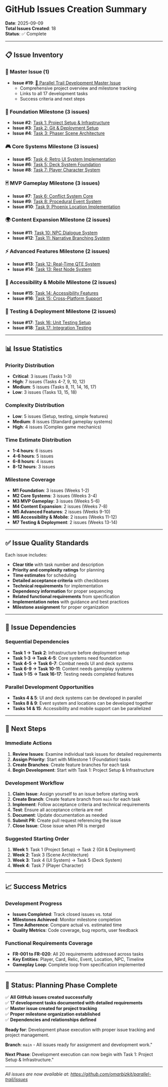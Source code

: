 # GitHub Issues Creation Summary

**Date**: 2025-09-09  
**Total Issues Created**: 18  
**Status**: ✅ Complete

---

## 📋 Issue Inventory

### 🎯 Master Issue (1)
- **Issue #19**: [🎯 Parallel Trail Development Master Issue](https://github.com/omarbizkit/parallel-trail/issues/19)
  - Comprehensive project overview and milestone tracking
  - Links to all 17 development tasks
  - Success criteria and next steps

### 🔧 Foundation Milestone (3 issues)
- **Issue #2**: [Task 1: Project Setup & Infrastructure](https://github.com/omarbizkit/parallel-trail/issues/2)
- **Issue #3**: [Task 2: Git & Deployment Setup](https://github.com/omarbizkit/parallel-trail/issues/3)  
- **Issue #4**: [Task 3: Phaser Scene Architecture](https://github.com/omarbizkit/parallel-trail/issues/4)

### 🎮 Core Systems Milestone (3 issues)
- **Issue #5**: [Task 4: Retro UI System Implementation](https://github.com/omarbizkit/parallel-trail/issues/5)
- **Issue #6**: [Task 5: Deck System Foundation](https://github.com/omarbizkit/parallel-trail/issues/6)
- **Issue #8**: [Task 7: Player Character System](https://github.com/omarbizkit/parallel-trail/issues/8)

### 🃏 MVP Gameplay Milestone (3 issues)
- **Issue #7**: [Task 6: Conflict System Core](https://github.com/omarbizkit/parallel-trail/issues/7)
- **Issue #9**: [Task 8: Procedural Event System](https://github.com/omarbizkit/parallel-trail/issues/9)
- **Issue #10**: [Task 9: Phoenix Location Implementation](https://github.com/omarbizkit/parallel-trail/issues/10)

### 🌍 Content Expansion Milestone (2 issues)
- **Issue #11**: [Task 10: NPC Dialogue System](https://github.com/omarbizkit/parallel-trail/issues/11)
- **Issue #12**: [Task 11: Narrative Branching System](https://github.com/omarbizkit/parallel-trail/issues/12)

### ⚡ Advanced Features Milestone (2 issues)
- **Issue #13**: [Task 12: Real-Time QTE System](https://github.com/omarbizkit/parallel-trail/issues/13)
- **Issue #14**: [Task 13: Rest Node System](https://github.com/omarbizkit/parallel-trail/issues/14)

### 📱 Accessibility & Mobile Milestone (2 issues)
- **Issue #15**: [Task 14: Accessibility Features](https://github.com/omarbizkit/parallel-trail/issues/15)
- **Issue #16**: [Task 15: Cross-Platform Support](https://github.com/omarbizkit/parallel-trail/issues/16)

### 🧪 Testing & Deployment Milestone (2 issues)
- **Issue #17**: [Task 16: Unit Testing Setup](https://github.com/omarbizkit/parallel-trail/issues/17)
- **Issue #18**: [Task 17: Integration Testing](https://github.com/omarbizkit/parallel-trail/issues/18)

---

## 📊 Issue Statistics

### Priority Distribution
- **Critical**: 3 issues (Tasks 1-3)
- **High**: 7 issues (Tasks 4-7, 9, 10, 12)  
- **Medium**: 5 issues (Tasks 8, 11, 14, 16, 17)
- **Low**: 3 issues (Tasks 13, 15, 18)

### Complexity Distribution
- **Low**: 5 issues (Setup, testing, simple features)
- **Medium**: 8 issues (Standard gameplay systems)
- **High**: 4 issues (Complex game mechanics)

### Time Estimate Distribution
- **1-4 hours**: 6 issues
- **4-6 hours**: 5 issues  
- **6-8 hours**: 4 issues
- **8-12 hours**: 3 issues

### Milestone Coverage
- **M1 Foundation**: 3 issues (Weeks 1-2)
- **M2 Core Systems**: 3 issues (Weeks 3-4)
- **M3 MVP Gameplay**: 3 issues (Weeks 5-6)
- **M4 Content Expansion**: 2 issues (Weeks 7-8)
- **M5 Advanced Features**: 2 issues (Weeks 9-10)
- **M6 Accessibility & Mobile**: 2 issues (Weeks 11-12)
- **M7 Testing & Deployment**: 2 issues (Weeks 13-14)

---

## ✅ Issue Quality Standards

Each issue includes:
- **Clear title** with task number and description
- **Priority and complexity ratings** for planning
- **Time estimates** for scheduling
- **Detailed acceptance criteria** with checkboxes
- **Technical requirements** for implementation
- **Dependency information** for proper sequencing
- **Related functional requirements** from specification
- **Implementation notes** with guidance and best practices
- **Milestone assignment** for proper organization

---

## 🔗 Issue Dependencies

### Sequential Dependencies
- **Task 1 → Task 2**: Infrastructure before deployment setup
- **Task 1-3 → Task 4-5**: Core systems need foundation
- **Task 4-5 → Task 6-7**: Combat needs UI and deck systems
- **Task 6-9 → Task 10-11**: Content needs gameplay systems
- **Task 1-15 → Task 16-17**: Testing needs completed features

### Parallel Development Opportunities
- **Tasks 4 & 5**: UI and deck systems can be developed in parallel
- **Tasks 8 & 9**: Event system and locations can be developed together
- **Tasks 14 & 15**: Accessibility and mobile support can be parallelized

---

## 🎯 Next Steps

### Immediate Actions
1. **Review Issues**: Examine individual task issues for detailed requirements
2. **Assign Priority**: Start with Milestone 1 (Foundation) tasks
3. **Create Branches**: Create feature branches for each task
4. **Begin Development**: Start with Task 1: Project Setup & Infrastructure

### Development Workflow
1. **Claim Issue**: Assign yourself to an issue before starting work
2. **Create Branch**: Create feature branch from `main` for each task
3. **Implement**: Follow acceptance criteria and technical requirements
4. **Test**: Ensure all acceptance criteria are met
5. **Document**: Update documentation as needed
6. **Submit PR**: Create pull request referencing the issue
7. **Close Issue**: Close issue when PR is merged

### Suggested Starting Order
1. **Week 1**: Task 1 (Project Setup) → Task 2 (Git & Deployment)
2. **Week 2**: Task 3 (Scene Architecture) 
3. **Week 3**: Task 4 (UI System) → Task 5 (Deck System)
4. **Week 4**: Task 7 (Player Character)

---

## 📈 Success Metrics

### Development Progress
- **Issues Completed**: Track closed issues vs. total
- **Milestones Achieved**: Monitor milestone completion
- **Time Adherence**: Compare actual vs. estimated time
- **Quality Metrics**: Code coverage, bug reports, user feedback

### Functional Requirements Coverage
- **FR-001 to FR-020**: All 20 requirements addressed across tasks
- **Key Entities**: Player, Card, Relic, Event, Location, NPC, Timeline
- **Gameplay Loop**: Complete loop from specification implemented

---

## 🎉 Status: Planning Phase Complete

✅ **All GitHub issues created successfully**  
✅ **17 development tasks documented with detailed requirements**  
✅ **Master issue created for project tracking**  
✅ **Proper milestone organization established**  
✅ **Dependencies and relationships defined**  

**Ready for**: Development phase execution with proper issue tracking and project management.

**Branch**: `main` - All issues ready for assignment and development work."  

**Next Phase**: Development execution can now begin with Task 1: Project Setup & Infrastructure."  

---

*All issues are now available at: https://github.com/omarbizkit/parallel-trail/issues*